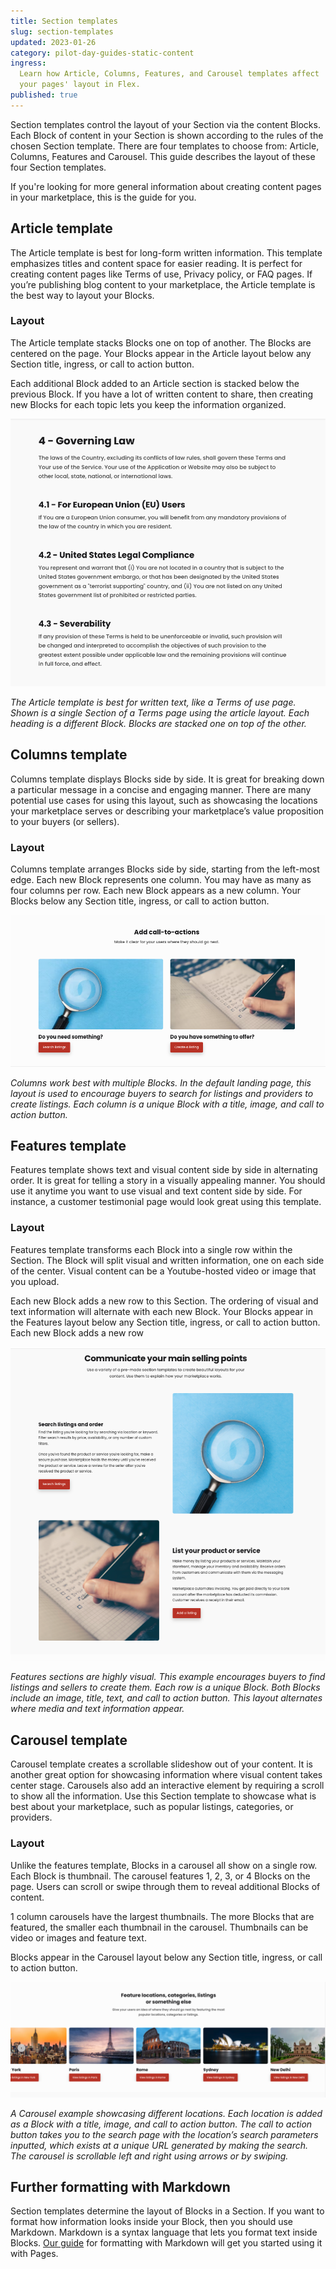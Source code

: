 ```yaml
---
title: Section templates
slug: section-templates
updated: 2023-01-26
category: pilot-day-guides-static-content
ingress:
  Learn how Article, Columns, Features, and Carousel templates affect
  your pages' layout in Flex.
published: true
---
```


Section templates control the layout of your Section via the content
Blocks. Each Block of content in your Section is shown according to the
rules of the chosen Section template. There are four templates to choose
from: Article, Columns, Features and Carousel. This guide describes the
layout of these four Section templates.

If you're looking for more general information about creating content
pages in your marketplace, this is the guide for you.

## Article template

The Article template is best for long-form written information. This
template emphasizes titles and content space for easier reading. It is
perfect for creating content pages like Terms of use, Privacy policy, or
FAQ pages. If you’re publishing blog content to your marketplace, the
Article template is the best way to layout your Blocks.

### Layout

The Article template stacks Blocks one on top of another. The Blocks are
centered on the page. Your Blocks appear in the Article layout below any
Section title, ingress, or call to action button.

Each additional Block added to an Article section is stacked below the
previous Block. If you have a lot of written content to share, then
creating new Blocks for each topic lets you keep the information
organized.

![articles](./articles.png)

_The Article template is best for written text, like a Terms of use
page. Shown is a single Section of a Terms page using the article
layout. Each heading is a different Block. Blocks are stacked one on top
of the other._

## Columns template

Columns template displays Blocks side by side. It is great for breaking
down a particular message in a concise and engaging manner. There are
many potential use cases for using this layout, such as showcasing the
locations your marketplace serves or describing your marketplace’s value
proposition to your buyers (or sellers).

### Layout

Columns template arranges Blocks side by side, starting from the
left-most edge. Each new Block represents one column. You may have as
many as four columns per row. Each new Block appears as a new column.
Your Blocks below any Section title, ingress, or call to action button.

![columns](./columns.png)

_Columns work best with multiple Blocks. In the default landing page,
this layout is used to encourage buyers to search for listings and
providers to create listings. Each column is a unique Block with a
title, image, and call to action button._

## Features template

Features template shows text and visual content side by side in
alternating order. It is great for telling a story in a visually
appealing manner. You should use it anytime you want to use visual and
text content side by side. For instance, a customer testimonial page
would look great using this template.

### Layout

Features template transforms each Block into a single row within the
Section. The Block will split visual and written information, one on
each side of the center. Visual content can be a Youtube-hosted video or
image that you upload.

Each new Block adds a new row to this Section. The ordering of visual
and text information will alternate with each new Block. Your Blocks
appear in the Features layout below any Section title, ingress, or call
to action button. Each new Block adds a new row

![features](./features.png)

_Features sections are highly visual. This example encourages buyers to
find listings and sellers to create them. Each row is a unique Block.
Both Blocks include an image, title, text, and call to action button.
This layout alternates where media and text information appear._

## Carousel template

Carousel template creates a scrollable slideshow out of your content. It
is another great option for showcasing information where visual content
takes center stage. Carousels also add an interactive element by
requiring a scroll to show all the information. Use this Section
template to showcase what is best about your marketplace, such as
popular listings, categories, or providers.

### Layout

Unlike the features template, Blocks in a carousel all show on a single
row. Each Block is thumbnail. The carousel features 1, 2, 3, or 4 Blocks
on the page. Users can scroll or swipe through them to reveal additional
Blocks of content.

1 column carousels have the largest thumbnails. The more Blocks that are
featured, the smaller each thumbnail in the carousel. Thumbnails can be
video or images and feature text.

Blocks appear in the Carousel layout below any Section title, ingress,
or call to action button.

![carousel](./carousel.png)

_A Carousel example showcasing different locations. Each location is
added as a Block with a title, image, and call to action button. The
call to action button takes you to the search page with the location’s
search parameters inputted, which exists at a unique URL generated by
making the search. The carousel is scrollable left and right using
arrows or by swiping._

## Further formatting with Markdown

Section templates determine the layout of Blocks in a Section. If you
want to format how information looks inside your Block, then you should
use Markdown. Markdown is a syntax language that lets you format text
inside Blocks.
[Our guide](https://www.sharetribe.com/docs/operator-guides/how-to-format-your-text-in-pages/)
for formatting with Markdown will get you started using it with Pages.
